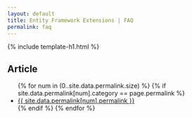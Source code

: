 ```yaml
---
layout: default
title: Entity Framework Extensions | FAQ
permalink: faq
---
```


{% include template-h1.html %}

## Article

<ul>
{% for num in (0..site.data.permalink.size) %}	
	{% if site.data.permalink[num].category == page.permalink %}
		<li><a href="{{ site.data.permalink[num].permalink }}">{{ site.data.permalink[num].permalink }}</a></li>
	{% endif %}
{% endfor %}
</ul>
